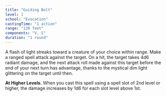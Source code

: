 ```yaml
---
title: "Guiding Bolt"
level: 1
school: "Evocation"
castingTime: "1 action"
range: "120 feet"
components: "V, S"
duration: "1 round"
---
```


A flash of light streaks toward a creature of your choice within range. Make a ranged spell attack against the target. On a hit, the target takes 4d6 radiant damage, and the next attack roll made against this target before the end of your next turn has advantage, thanks to the mystical dim light glittering on the target until then.

**At Higher Levels.** When you cast this spell using a spell slot of 2nd level or higher, the damage increases by 1d6 for each slot level above 1st.